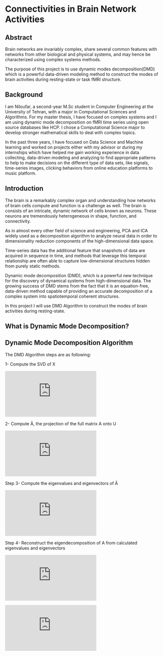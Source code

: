 # Connectivities in Brain Network Activities
## Abstract
 Brain networks are invariably complex, share several common features with networks from other biological and physical systems, and may hence be characterized using complex systems methods. 

 The purpose of this project is to use dynamic modes decomposition(DMD) which is a powerful data-driven modeling method to construct the modes of brain activities during resting-state or task fMRI structure.
 
 ## Background
 I am Niloufar, a second-year M.Sc student in Computer Engineering at the University of Tehran, with a major in Computational Sciences and Algorithms. For my master thesis, I have focused on complex systems and  I am using dynamic mode decomposition on fMRI time series using open source databases like HCP. I chose a Computational Science major to develop stronger mathematical skills to deal with complex topics. 

In the past three years, I have focused on Data Science and Machine learning and worked on projects either with my advisor or during my internships which have helped me gain working experience in data collecting, data-driven modeling and analyzing to find appropriate patterns to help to make decisions on the different type of data sets, like signals, time-series images, clicking behaviors from online education platforms to music platform. 

## Introduction

The brain is a remarkably complex organ and understanding how networks of brain cells compute and function is a challenge as well. The brain is consists of an intricate, dynamic network of cells known as neurons. These neurons are tremendously heterogeneous in shape, function, and connectivity.

As in almost every other field of science and engineering, PCA and ICA widely used as a decomposition algorithm to analyze neural data in order to dimensionality reduction components of the high-dimensional data space.

Time-series data has the additional feature that snapshots of data are acquired in sequence in time, and methods that leverage this temporal relationship are often able to capture low-dimensional structures hidden from purely static methods. 

Dynamic mode decomposition (DMD), which is a powerful new technique for the discovery of dynamical systems from high-dimensional data. The growing success of DMD stems from the fact that it is an equation-free, data-driven method capable of providing an accurate decomposition of a complex system into spatiotemporal coherent structures.

In this project I will use DMD Algorithm to construct the modes of brain activities during resting-state.

## What is Dynamic Mode Decomposition?

## Dynamic Mode Decomposition Algorithm

The DMD Algorithm steps are as following:

1- Compute the SVD of X

![equation](http://latex.codecogs.com/png.latex?X%3DU%20%5CSigma%20V%5E%7B*%7D)

2- Compute Ã, the projection of the full matrix A onto U

![equation](http://latex.codecogs.com/gif.latex?%5Ctilde%7BA%7D%3DU%5E%7B*%7DAU%3DU%5E%7B*%7DX%27V%5CSigma%20%5E%7B-1%7D)

Step 3- Compute the eigenvalues and eigenvectors of Ã

![equation](http://latex.codecogs.com/png.latex?%5Ctilde%7BA%7DW%3DW%5CLambda)

Step 4- Reconstruct the eigendecomposition of A from calculated eigenvalues and eigenvectors

![equation](http://latex.codecogs.com/png.latex?A%20%5Cphi%20%3D%20%5Cphi%20%5CLambda%20%2C)

![equation](http://latex.codecogs.com/png.latex?%5Cphi%20%3D%20X%27%20V%20%5CSigma%5E%7B-1%7D%20W)
